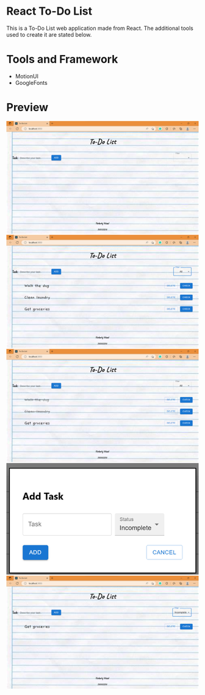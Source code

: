 # React To-Do List

This is a To-Do List web application made from React. The additional tools used to create it are stated below.

# Tools and Framework
- MotionUI
- GoogleFonts

# Preview
![launch image](https://github.com/kimberlymazel/react-todolist/blob/main/preview-images/launch.png?raw=true)
![add task image](https://github.com/kimberlymazel/react-todolist/blob/main/preview-images/tasks.png?raw=true)
![checked image](https://github.com/kimberlymazel/react-todolist/blob/main/preview-images/checked.png?raw=true)
![complete image](https://github.com/kimberlymazel/react-todolist/blob/main/preview-images/complete.png?raw=true)
![incomplete image](https://github.com/kimberlymazel/react-todolist/blob/main/preview-images/incomplete.png?raw=true)

